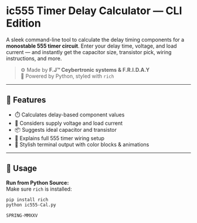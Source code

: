 # ic555 Timer Delay Calculator — CLI Edition

A sleek command-line tool to calculate the delay timing components for a **monostable 555 timer circuit**. Enter your delay time, voltage, and load current — and instantly get the capacitor size, transistor pick, wiring instructions, and more.

> ⚙️ Made by **F.J™ Ceybertronic systems & F.R.I.D.A.Y**  
> 🧪 Powered by Python, styled with `rich`

---

## 🚀 Features

- ⏱️ Calculates delay-based component values
- 🔋 Considers supply voltage and load current
- 📦 Suggests ideal capacitor and transistor
- 🧠 Explains full 555 timer wiring setup
- 🎨 Stylish terminal output with color blocks & animations

---

## 🧰 Usage

**Run from Python Source:**  
Make sure `rich` is installed:

```bash
pip install rich
python ic555-Cal.py

SPRING-MMXXV
